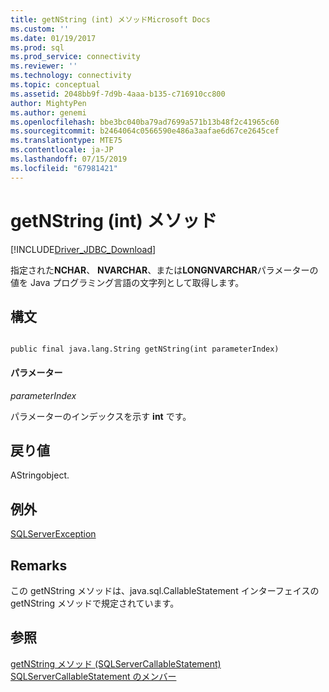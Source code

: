 ```yaml
---
title: getNString (int) メソッドMicrosoft Docs
ms.custom: ''
ms.date: 01/19/2017
ms.prod: sql
ms.prod_service: connectivity
ms.reviewer: ''
ms.technology: connectivity
ms.topic: conceptual
ms.assetid: 2048bb9f-7d9b-4aaa-b135-c716910cc800
author: MightyPen
ms.author: genemi
ms.openlocfilehash: bbe3bc040ba79ad7699a571b13b48f2c41965c60
ms.sourcegitcommit: b2464064c0566590e486a3aafae6d67ce2645cef
ms.translationtype: MTE75
ms.contentlocale: ja-JP
ms.lasthandoff: 07/15/2019
ms.locfileid: "67981421"
---
```

# <a name="getnstring-method-int"></a>getNString (int) メソッド
[!INCLUDE[Driver_JDBC_Download](../../../includes/driver_jdbc_download.md)]

  指定された**NCHAR**、 **NVARCHAR**、または**LONGNVARCHAR**パラメーターの値を Java プログラミング言語の文字列として取得します。  
  
## <a name="syntax"></a>構文  
  
```  
  
public final java.lang.String getNString(int parameterIndex)  
```  
  
#### <a name="parameters"></a>パラメーター  
 *parameterIndex*  
  
 パラメーターのインデックスを示す **int** です。  
  
## <a name="return-value"></a>戻り値  
 AStringobject.  
  
## <a name="exceptions"></a>例外  
 [SQLServerException](../../../connect/jdbc/reference/sqlserverexception-class.md)  
  
## <a name="remarks"></a>Remarks  
 この getNString メソッドは、java.sql.CallableStatement インターフェイスの getNString メソッドで規定されています。  
  
## <a name="see-also"></a>参照  
 [getNString メソッド &#40;SQLServerCallableStatement&#41;](../../../connect/jdbc/reference/getnstring-method-sqlservercallablestatement.md)   
 [SQLServerCallableStatement のメンバー](../../../connect/jdbc/reference/sqlservercallablestatement-members.md)  
  
  
